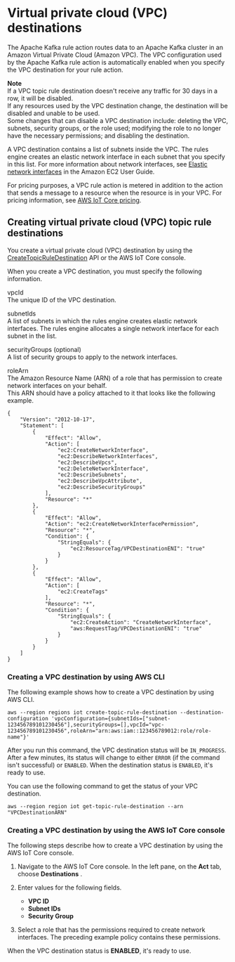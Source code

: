 # Virtual private cloud \(VPC\) destinations<a name="vpc-rule-action"></a>

The Apache Kafka rule action routes data to an Apache Kafka cluster in an Amazon Virtual Private Cloud \(Amazon VPC\)\. The VPC configuration used by the Apache Kafka rule action is automatically enabled when you specify the VPC destination for your rule action\.

**Note**  
If a VPC topic rule destination doesn't receive any traffic for 30 days in a row, it will be disabled\.  
If any resources used by the VPC destination change, the destination will be disabled and unable to be used\.  
Some changes that can disable a VPC destination include: deleting the VPC, subnets, security groups, or the role used; modifying the role to no longer have the necessary permissions; and disabling the destination\.

A VPC destination contains a list of subnets inside the VPC\. The rules engine creates an elastic network interface in each subnet that you specify in this list\. For more information about network interfaces, see [Elastic network interfaces](https://docs.aws.amazon.com/AWSEC2/latest/UserGuide/using-eni.html) in the Amazon EC2 User Guide\.

For pricing purposes, a VPC rule action is metered in addition to the action that sends a message to a resource when the resource is in your VPC\. For pricing information, see [AWS IoT Core pricing](https://aws.amazon.com/iot-core/pricing/)\.

## Creating virtual private cloud \(VPC\) topic rule destinations<a name="rule-destination-vpc"></a>

You create a virtual private cloud \(VPC\) destination by using the [CreateTopicRuleDestination](https://docs.aws.amazon.com/iot/latest/apireference/API_CreateTopicRuleDestination.html) API or the AWS IoT Core console\. 

When you create a VPC destination, you must specify the following information\.

vpcId  
The unique ID of the VPC destination\.

subnetIds  
A list of subnets in which the rules engine creates elastic network interfaces\. The rules engine allocates a single network interface for each subnet in the list\.

securityGroups \(optional\)  
A list of security groups to apply to the network interfaces\.

roleArn  
The Amazon Resource Name \(ARN\) of a role that has permission to create network interfaces on your behalf\.  
This ARN should have a policy attached to it that looks like the following example\.  

```
{
    "Version": "2012-10-17",
    "Statement": [
        {
            "Effect": "Allow",
            "Action": [
                "ec2:CreateNetworkInterface",
                "ec2:DescribeNetworkInterfaces",
                "ec2:DescribeVpcs",
                "ec2:DeleteNetworkInterface",
                "ec2:DescribeSubnets",
                "ec2:DescribeVpcAttribute",
                "ec2:DescribeSecurityGroups"
            ],
            "Resource": "*"
        },
        {
            "Effect": "Allow",
            "Action": "ec2:CreateNetworkInterfacePermission",
            "Resource": "*",
            "Condition": {
                "StringEquals": {
                    "ec2:ResourceTag/VPCDestinationENI": "true"
                }
            }
        },
        {
            "Effect": "Allow",
            "Action": [
                "ec2:CreateTags"
            ],
            "Resource": "*",
            "Condition": {
                "StringEquals": {
                    "ec2:CreateAction": "CreateNetworkInterface",
                    "aws:RequestTag/VPCDestinationENI": "true"
                }
            }
        }
    ]
}
```

### Creating a VPC destination by using AWS CLI<a name="create-destination-vpc-cli"></a>

The following example shows how to create a VPC destination by using AWS CLI\.

```
aws --region regions iot create-topic-rule-destination --destination-configuration 'vpcConfiguration={subnetIds=["subnet-123456789101230456"],securityGroups=[],vpcId="vpc-123456789101230456",roleArn="arn:aws:iam::123456789012:role/role-name"}'
```

After you run this command, the VPC destination status will be `IN_PROGRESS`\. After a few minutes, its status will change to either `ERROR` \(if the command isn't successful\) or `ENABLED`\. When the destination status is `ENABLED`, it's ready to use\.

You can use the following command to get the status of your VPC destination\.

```
aws --region region iot get-topic-rule-destination --arn "VPCDestinationARN"
```

### Creating a VPC destination by using the AWS IoT Core console<a name="create-destination-vpc-console"></a>

The following steps describe how to create a VPC destination by using the AWS IoT Core console\.

1. Navigate to the AWS IoT Core console\. In the left pane, on the **Act** tab, choose **Destinations** \.

1. Enter values for the following fields\.
   + **VPC ID**
   + **Subnet IDs**
   + **Security Group**

1. Select a role that has the permissions required to create network interfaces\. The preceding example policy contains these permissions\.

When the VPC destination status is **ENABLED**, it's ready to use\.